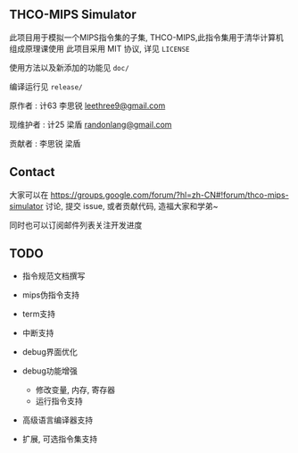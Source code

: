 ## THCO-MIPS Simulator

此项目用于模拟一个MIPS指令集的子集, THCO-MIPS,此指令集用于清华计算机组成原理课使用
此项目采用 MIT 协议, 详见 `LICENSE`

使用方法以及新添加的功能见 `doc/`

编译运行见 `release/`

原作者 : 
	计63 李思锐 leethree9@gmail.com

现维护者 : 
	计25 梁盾 randonlang@gmail.com

贡献者 : 
	李思锐 梁盾

## Contact
大家可以在
https://groups.google.com/forum/?hl=zh-CN#!forum/thco-mips-simulator
讨论, 提交 issue, 或者贡献代码, 造福大家和学弟~

同时也可以订阅邮件列表关注开发进度

## TODO

*	指令规范文档撰写
*	mips伪指令支持
*	term支持
*	中断支持
*	debug界面优化
*	debug功能增强
	*	修改变量, 内存, 寄存器
	*	运行指令支持

*	高级语言编译器支持
*	扩展, 可选指令集支持